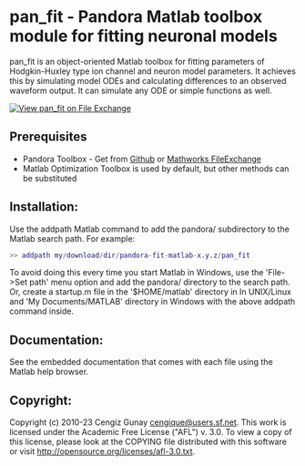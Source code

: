 pan_fit - Pandora Matlab toolbox module for fitting neuronal models
=======================================================================

pan_fit is an object-oriented Matlab toolbox for fitting
parameters of Hodgkin-Huxley type ion channel and neuron model
parameters. It achieves this by simulating model ODEs and calculating
differences to an observed waveform output. It can simulate any ODE or
simple functions as well. 

[![View pan_fit on File Exchange](https://www.mathworks.com/matlabcentral/images/matlab-file-exchange.svg)](https://www.mathworks.com/matlabcentral/fileexchange/124050-pan_fit)

Prerequisites
--------------------

- Pandora Toolbox - Get from [Github](https://github.com/cengique/pandora-matlab) or [Mathworks 
  FileExchange](https://www.mathworks.com/matlabcentral/fileexchange/60237-cengique-pandora-matlab)
- Matlab Optimization Toolbox is used by default, but other methods
  can be substituted

Installation:
--------------------

Use the addpath Matlab command to add the pandora/ subdirectory to the
Matlab search path. For example: 

```matlab
>> addpath my/download/dir/pandora-fit-matlab-x.y.z/pan_fit
```

To avoid doing this every time you start Matlab in Windows, use the
'File->Set path' menu option and add the pandora/ directory to the
search path. Or, create a startup.m file in the '$HOME/matlab'
directory in In UNIX/Linux and 'My Documents/MATLAB' directory in
Windows with the above addpath command inside.

Documentation:
--------------------

See the embedded documentation that comes with each file using the
Matlab help browser.

Copyright:
--------------------

Copyright (c) 2010-23 Cengiz Gunay <cengique@users.sf.net>.
This work is licensed under the Academic Free License ("AFL")
v. 3.0. To view a copy of this license, please look at the COPYING
file distributed with this software or visit
http://opensource.org/licenses/afl-3.0.txt.
